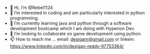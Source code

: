 - 👋 Hi, I’m @Rebel1124
- 👀 I’m interested in coding and am particularly interested in python programming.
- 🌱 I’m currently learning java and python through a software development bootcamp which I am doing with Hyperion Dev.
- 💞️ I’m looking to collaborate on game development using python.
- 📫 How to reach me ... email: desiganr@gmail.com or linkein: https://www.linkedin.com/in/desigan-reddy-97753364/

<!---
Rebel1124/Rebel1124 is a ✨ special ✨ repository because its `README.md` (this file) appears on your GitHub profile.
You can click the Preview link to take a look at your changes.
--->
